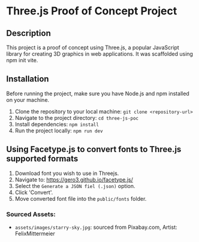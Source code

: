 
# Three.js Proof of Concept Project

## Description
This project is a proof of concept using Three.js, a popular JavaScript library for creating 3D graphics in web applications. It was scaffolded using npm init vite.

## Installation
Before running the project, make sure you have Node.js and npm installed on your machine.

1. Clone the repository to your local machine: `git clone <repository-url>`
2. Navigate to the project directory: `cd three-js-poc`
3. Install dependencies: `npm install`
4. Run the project locally: `npm run dev`


## Using Facetype.js to convert fonts to Three.js supported formats
1. Download font you wish to use in Threejs.
2. Navigate to: https://gero3.github.io/facetype.js/
3. Select the `Generate a JSON fiel (.json)` option.
4. Click 'Convert'.
5. Move converted font file into the `public/fonts` folder.


### Sourced Assets:
- `assets/images/starry-sky.jpg`: sourced from Pixabay.com, Artist: FelixMittermeier